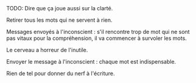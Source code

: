 <!-- Page: #583 La graisse et le nerf -->

<adminonly>
  TODO: Dire que ça joue aussi sur la clarté.
</adminonly>

Retirer tous les mots qui ne servent à rien.

Messages envoyés à l'inconscient : s'il rencontre trop de mot qui ne sont pas vitaux pour la compréhension, il va commencer à survoler les mots.

Le cerveau a horreur de l'inutile.

Envoyer le message à l'inconscient : chaque mot est indispensable.

Rien de tel pour donner du nerf à l'écriture.
